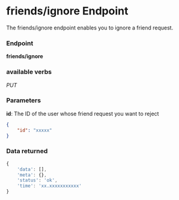 # friends/ignore Endpoint

The friends/ignore endpoint enables you to ignore a friend request.

### Endpoint

**friends/ignore**

### available verbs

_PUT_

### Parameters

**id**: The ID of the user whose friend request you want to reject

```json
{
    "id": "xxxxx"
}
```

### Data returned

```js
{
    'data': [],
    'meta': {},
    'status': 'ok',
    'time': 'xx.xxxxxxxxxxx'
}
```